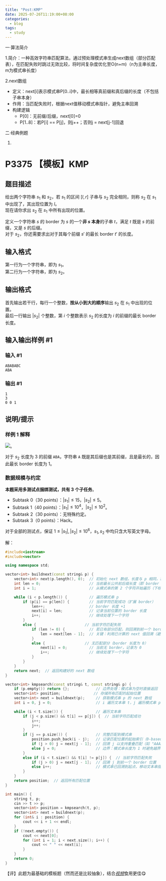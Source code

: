 ```yaml
---
title: "Post:KMP"
date: 2025-07-26T11:19:00+08:00
categories: 
  - blog
tags:
  - study 
---
```


一·算法简介

1.简介：一种高效字符串匹配算法，通过预处理模式串生成next数组（部分匹配表），在匹配失败时跳过无效比较，将时间复杂度优化至O(n+m)（n为主串长度，m为模式串长度）

2.next数组
- 定义​：next[i]表示模式串P[0..i]中，​最长相等真前缀和真后缀的长度​（不包括子串本身）
- 作用​：当匹配失败时，根据next值移动模式串指针，避免主串回溯
- 构建逻辑
    - P[0]：无前缀/后缀，next[0]=0
    - P[1..8]：若P[i] == P[j]，则j++；否则j = next[j-1]回退


二·经典例题

1.
# P3375 【模板】KMP

## 题目描述

给出两个字符串 $s_1$ 和 $s_2$，若 $s_1$ 的区间 $[l, r]$ 子串与 $s_2$ 完全相同，则称 $s_2$ 在 $s_1$ 中出现了，其出现位置为 $l$。  
现在请你求出 $s_2$ 在 $s_1$ 中所有出现的位置。

定义一个字符串 $s$ 的 border 为 $s$ 的一个**非 $s$ 本身**的子串 $t$，满足 $t$ 既是 $s$ 的前缀，又是 $s$ 的后缀。  
对于 $s_2$，你还需要求出对于其每个前缀 $s'$ 的最长 border $t'$ 的长度。

## 输入格式

第一行为一个字符串，即为 $s_1$。  
第二行为一个字符串，即为 $s_2$。

## 输出格式

首先输出若干行，每行一个整数，**按从小到大的顺序**输出 $s_2$ 在 $s_1$ 中出现的位置。  
最后一行输出 $|s_2|$ 个整数，第 $i$ 个整数表示 $s_2$ 的长度为 $i$ 的前缀的最长 border 长度。

## 输入输出样例 #1

### 输入 #1

```
ABABABC
ABA
```

### 输出 #1

```
1
3
0 0 1
```

## 说明/提示

### 样例 1 解释

 ![](https://cdn.luogu.com.cn/upload/pic/2257.png)。
 
对于 $s_2$ 长度为 $3$ 的前缀 `ABA`，字符串 `A` 既是其后缀也是其前缀，且是最长的，因此最长 border 长度为 $1$。


### 数据规模与约定

**本题采用多测试点捆绑测试，共有 3 个子任务**。

- Subtask 0（30 points）：$|s_1| \leq 15$，$|s_2| \leq 5$。
- Subtask 1（40 points）：$|s_1| \leq 10^4$，$|s_2| \leq 10^2$。
- Subtask 2（30 points）：无特殊约定。
- Subtask 3（0 points）：Hack。

对于全部的测试点，保证 $1 \leq |s_1|,|s_2| \leq 10^6$，$s_1, s_2$ 中均只含大写英文字母。


解：
```cpp
#include<iostream>
#include<vector>

using namespace std;

vector<int> buildnext(const string& p) {
	vector<int> next(p.length(), 0);  // 初始化 next 数组，长度与 p 相同，初始值全为 0
	int len = 0;                      // 当前最长公共前后缀长度（即 border 长度）
	int i = 1;                        // 从模式串的第 2 个字符开始遍历（下标从 1 开始）

	while (i < p.length()) {          // 遍历模式串 p
		if (p[i] == p[len]) {         // 当前字符匹配成功（扩展 border）
			len++;                    // border 长度 +1
			next[i] = len;            // 记录当前位置的 border 长度
			i++;                      // 继续处理下一个字符
		}
		else {                      // 当前字符匹配失败
			if (len != 0) {           // 若已有部分匹配，则回溯到前一个 border 位置
				len = next[len - 1];  // 关键：利用已计算的 next 值回溯（避免重复匹配）
			}
			else {                  // 无匹配部分（border 长度为 0）
				next[i] = 0;          // 当前无 border，记录为 0
				i++;                  // 继续处理下一个字符
			}
		}
	}
	return next;  // 返回构建好的 next 数组
}

vector<int> kmpsearch(const string& t, const string& p) {
	if (p.empty()) return {};            // 边界处理：模式串为空时直接返回
	vector<int> position;               // 存储所有匹配的起始位置
	vector<int> next = buildnext(p);     // 获取模式串 p 的 next 数组
	int i = 0, j = 0;                    // i 遍历文本串 t，j 遍历模式串 p

	while (i < t.size()) {               // 遍历文本串
		if (j < p.size() && t[i] == p[j]) {  // 当前字符匹配成功
			i++;
			j++;
		}
		if (j == p.size()) {             // 完整匹配到模式串
			position.push_back(i - j);   // 记录匹配位置的起始索引（0-based）
			if (j > 0) j = next[j - 1];  // 回溯 j 以支持重叠匹配（如 "AAAA" 中找 "AAA"）
			else j = 0;                  // 边界：模式串长度为 1 时避免越界
		}
		else if (i < t.size() && t[i] != p[j]) {  // 当前字符匹配失败
			if (j > 0) j = next[j - 1];  // 回溯 j 到前一个 border 位置
			else i++;                    // 模式串已回溯到起点，移动文本串指针
		}
	}
	return position;  // 返回所有匹配位置
}

int main() {
	string t, p;
	cin >> t >> p;
	vector<int> position = kmpsearch(t, p);
	vector<int> next = buildnext(p);
	for (int& i : position) {
		cout << i + 1 << endl;
	}
	if (!next.empty()) {
		cout << next[0];
		for (int i = 1; i < next.size(); i++) {
			cout << " " << next[i];
		}
	}
	return 0;
}
```
【评】此题为最基础的模板题（然而还是比较抽象），结合<cite><a href="https://youtu.be/ynv7bbcSLKE?si=NXT4V0QhdvmFSGJD">视频</a></cite>食用更佳😋

